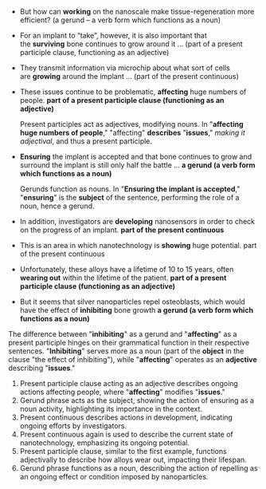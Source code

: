 
- But how can **working** on the nanoscale make tissue-regeneration more efficient? (a gerund – a verb form which functions as a noun)  
- For an implant to “take”, however, it is also important that the **surviving** bone continues to grow around it ... (part of a present participle clause, functioning as an adjective)  
- They transmit information via microchip about what sort of cells are **growing** around the implant ... (part of the present continuous)


- These issues continue to be problematic, **affecting** huge numbers of people. 
  **part of a present participle clause (functioning as an adjective)** 
  
  Present participles act as adjectives, modifying nouns. In "**affecting huge numbers of people**," "affecting" **describes** "**issues**," *making it adjectival*, and thus a present participle.
- **Ensuring** the implant is accepted and that bone continues to grow and surround the implant is still only half the battle ... 
  **a gerund (a verb form which functions as a noun)** 
  
  Gerunds function as nouns. In "**Ensuring the implant is accepted**," "**ensuring**" is the **subject** of the sentence, performing the role of a noun, hence a gerund.
- In addition, investigators are **developing** nanosensors in order to check on the progress of an implant. 
  **part of the present continuous** 
- This is an area in which nanotechnology is **showing** huge potential. part of the present continuous 
- Unfortunately, these alloys have a lifetime of 10 to 15 years, often **wearing out** within the lifetime of the patient. 
  **part of a present participle clause (functioning as an adjective)** 
- But it seems that silver nanoparticles repel osteoblasts, which would have the effect of **inhibiting** bone growth 
  **a gerund (a verb form which functions as a noun)**

The difference between "**inhibiting**" as a gerund and "**affecting**" as a present participle hinges on their grammatical function in their respective sentences. 
"**Inhibiting**" serves more as a noun (part of the **object** in the clause "the effect of inhibiting"), while "**affecting**" operates as an **adjective** describing "**issues**."


1. Present participle clause acting as an adjective describes ongoing actions affecting people, where "**affecting**" modifies "**issues**."
2. Gerund phrase acts as the subject, showing the action of ensuring as a noun activity, highlighting its importance in the context.
3. Present continuous describes actions in development, indicating ongoing efforts by investigators.
4. Present continuous again is used to describe the current state of nanotechnology, emphasizing its ongoing potential.
5. Present participle clause, similar to the first example, functions adjectivally to describe how alloys wear out, impacting their lifespan.
6. Gerund phrase functions as a noun, describing the action of repelling as an ongoing effect or condition imposed by nanoparticles.